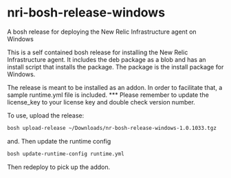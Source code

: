 # nri-bosh-release-windows
A bosh release for deploying the New Relic Infrastructure agent on Windows

This is a self contained bosh release for installing the New Relic Infrastructure agent. It includes the deb package as a blob and has an install script that installs the package. The package is the install package for Windows.

The release is meant to be installed as an addon. In order to facilitate that, a sample runtime.yml file is included.
*** Please remember to update the license_key to your license key and double check version number.

To use, upload the release:
```bash
bosh upload-release ~/Downloads/nr-bosh-release-windows-1.0.1033.tgz
```

and. Then update the runtime config
```bash
bosh update-runtime-config runtime.yml
```

Then redeploy to pick up the addon.
